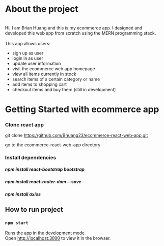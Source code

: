 # About the project

<br>
Hi, I am Brian Huang and this is my ecommerce app.
I designed and developed this web app from scratch using the MERN programming stack. 
<br/>
<br>
This app allows users:

<br/>

* sign up as user
* login in as user
* update user information
* visit the ecommerce web app homepage
* view all items currently in stock
* search items of a certain category or name
* add items to shopping cart
* checkout items and buy them (still in development)


# Getting Started with ecommerce app

### Clone react app
git clone https://github.com/Bhuang23/ecommerce-react-web-app.git

go to the ecommerce-react-web-app directory


### Install dependencies
##### npm install react-bootstrap bootstrap
##### npm install react-router-dom --save
##### npm install axios
## How to run project
### `npm start`

Runs the app in the development mode.\
Open [http://localhost:3000](http://localhost:3000) to view it in the browser.

